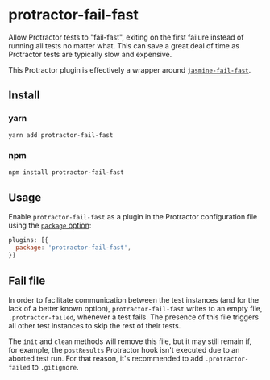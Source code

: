 # protractor-fail-fast

Allow Protractor tests to "fail-fast", exiting on the first failure instead of running all tests no matter what. This can save a great deal of time as Protractor tests are typically slow and expensive.

This Protractor plugin is effectively a wrapper around [`jasmine-fail-fast`](https://github.com/Updater/jasmine-fail-fast).

## Install
### yarn
```bash
yarn add protractor-fail-fast
```

### npm
```bash
npm install protractor-fail-fast
```

## Usage
Enable `protractor-fail-fast` as a plugin in the Protractor configuration file using the [`package` option](http://www.protractortest.org/#/plugins#using-plugins):

```javascript
plugins: [{
  package: 'protractor-fail-fast',
}]
```

## Fail file
In order to facilitate communication between the test instances (and for the lack of a better known option), `protractor-fail-fast` writes to an empty file, `.protractor-failed`, whenever a test fails. The presence of this file triggers all other test instances to skip the rest of their tests. 

The `init` and `clean` methods will remove this file, but it may still remain if, for example, the `postResults` Protractor hook isn't executed due to an aborted test run. For that reason, it's recommended to add `.protractor-failed` to `.gitignore`.
